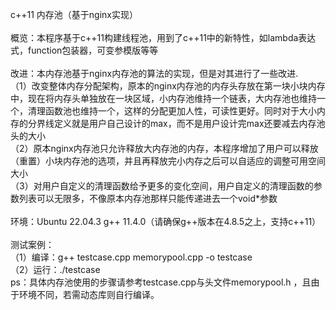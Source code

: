 c++11 内存池（基于nginx实现）<br><br>
概览：本程序基于c++11构建线程池，用到了c++11中的新特性，如lambda表达式，function包装器，可变参模版等等<br><br>
改进：本内存池基于nginx内存池的算法的实现，但是对其进行了一些改进.<br>
（1）改变整体内存分配架构，原本的nginx内存池的内存头存放在第一块小块内存中，现在将内存头单独放在一块区域，小内存池维持一个链表，大内存池也维持一个，清理函数池也维持一个，这样的分配更加人性，可读性更好。同时对于大小内存的分界线定义就是用户自己设计的max，而不是用户设计完max还要减去内存池头的大小<br>
（2）原本nginx内存池只允许释放大内存池的内存，本程序增加了用户可以释放（重置）小块内存池的选项，并且再释放完小内存之后可以自适应的调整可用空间大小<br> 
（3）对用户自定义的清理函数给予更多的变化空间，用户自定义的清理函数的参数列表可以无限多，不像原本内存池那样只能传递进去一个void*参数<br><br>
环境：Ubuntu 22.04.3 g++ 11.4.0（请确保g++版本在4.8.5之上，支持c++11）<br><br>
测试案例：<br>
（1）编译：g++ testcase.cpp memorypool.cpp -o testcase<br>
（2）运行：./testcase<br>
ps：具体内存池使用的步骤请参考testcase.cpp与头文件memorypool.h ，且由于环境不同，若需动态库则自行编译。<br>